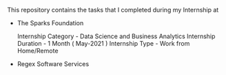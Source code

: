 This repository contains the tasks that I completed during my Internship at 
  
  - The Sparks Foundation
  
    Internship Category - Data Science and Business Analytics
    Internship Duration - 1 Month ( May-2021 )
    Internship Type - Work from Home/Remote
  
  
  - Regex Software Services 
  

    
